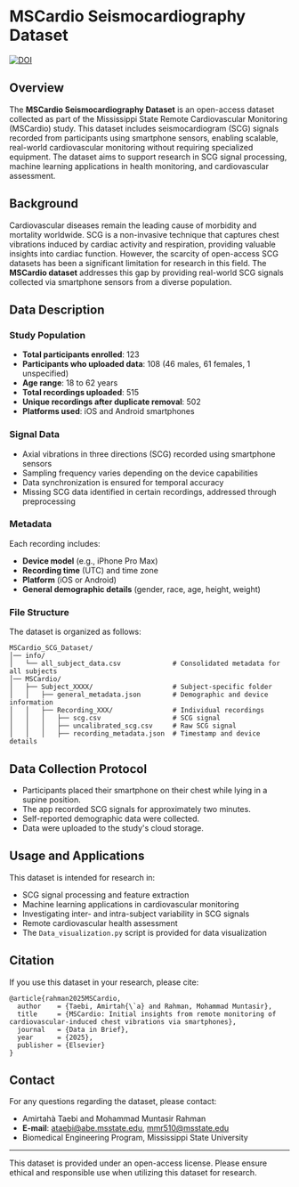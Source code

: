 # MSCardio Seismocardiography Dataset

[![DOI](https://zenodo.org/badge/933023517.svg)](https://doi.org/10.5281/zenodo.14975877)

## Overview

The **MSCardio Seismocardiography Dataset** is an open-access dataset collected as part of the Mississippi State Remote Cardiovascular Monitoring (MSCardio) study. This dataset includes seismocardiogram (SCG) signals recorded from participants using smartphone sensors, enabling scalable, real-world cardiovascular monitoring without requiring specialized equipment. The dataset aims to support research in SCG signal processing, machine learning applications in health monitoring, and cardiovascular assessment.

## Background

Cardiovascular diseases remain the leading cause of morbidity and mortality worldwide. SCG is a non-invasive technique that captures chest vibrations induced by cardiac activity and respiration, providing valuable insights into cardiac function. However, the scarcity of open-access SCG datasets has been a significant limitation for research in this field. The **MSCardio dataset** addresses this gap by providing real-world SCG signals collected via smartphone sensors from a diverse population.

## Data Description

### Study Population

- **Total participants enrolled**: 123
- **Participants who uploaded data**: 108 (46 males, 61 females, 1 unspecified)
- **Age range**: 18 to 62 years
- **Total recordings uploaded**: 515
- **Unique recordings after duplicate removal**: 502
- **Platforms used**: iOS and Android smartphones

### Signal Data

- Axial vibrations in three directions (SCG) recorded using smartphone sensors
- Sampling frequency varies depending on the device capabilities
- Data synchronization is ensured for temporal accuracy
- Missing SCG data identified in certain recordings, addressed through preprocessing

### Metadata

Each recording includes:

- **Device model** (e.g., iPhone Pro Max)
- **Recording time** (UTC) and time zone
- **Platform** (iOS or Android)
- **General demographic details** (gender, race, age, height, weight)

### File Structure

The dataset is organized as follows:

```
MSCardio_SCG_Dataset/
│── info/
│   └── all_subject_data.csv             # Consolidated metadata for all subjects
│── MSCardio/
│   ├── Subject_XXXX/                    # Subject-specific folder
│   │   ├── general_metadata.json        # Demographic and device information
│   │   ├── Recording_XXX/               # Individual recordings
│   │   │   ├── scg.csv                  # SCG signal
│   │   │   ├── uncalibrated_scg.csv     # Raw SCG signal
│   │   │   ├── recording_metadata.json  # Timestamp and device details
```

## Data Collection Protocol

- Participants placed their smartphone on their chest while lying in a supine position.
- The app recorded SCG signals for approximately two minutes.
- Self-reported demographic data were collected.
- Data were uploaded to the study's cloud storage.

## Usage and Applications

This dataset is intended for research in:

- SCG signal processing and feature extraction
- Machine learning applications in cardiovascular monitoring
- Investigating inter- and intra-subject variability in SCG signals
- Remote cardiovascular health assessment
- The `Data_visualization.py` script is provided for data visualization

## Citation

If you use this dataset in your research, please cite:

```
@article{rahman2025MSCardio,
  author    = {Taebi, Amirtah{\`a} and Rahman, Mohammad Muntasir},
  title     = {MSCardio: Initial insights from remote monitoring of cardiovascular-induced chest vibrations via smartphones},
  journal   = {Data in Brief},
  year      = {2025},
  publisher = {Elsevier}
}
```

## Contact

For any questions regarding the dataset, please contact:

- Amirtahà Taebi and Mohammad Muntasir Rahman
- **E-mail**: ataebi@abe.msstate.edu, mmr510@msstate.edu
- Biomedical Engineering Program, Mississippi State University

---

This dataset is provided under an open-access license. Please ensure ethical and responsible use when utilizing this dataset for research.

